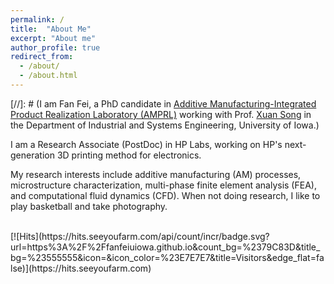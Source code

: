 ```yaml
---
permalink: /
title:  "About Me"
excerpt: "About me"
author_profile: true
redirect_from: 
  - /about/
  - /about.html
---
```


[//]: # (I am Fan Fei, a PhD candidate in [Additive Manufacturing-Integrated Product Realization Laboratory (AMPRL)](http://user.engineering.uiowa.edu/~xuasong/index.html) working with Prof. [Xuan Song](https://engineering.uiowa.edu/people/xuan-song) in the Department of Industrial and Systems Engineering, University of Iowa.)

I am a Research Associate (PostDoc) in HP Labs, working on HP's next-generation 3D printing method for electronics. <br/>

My research interests include additive manufacturing (AM) processes, microstructure characterization, multi-phase finite element analysis (FEA), and computational fluid dynamics (CFD). When not doing research, I like to play basketball and take photography.

<br/>
[![Hits](https://hits.seeyoufarm.com/api/count/incr/badge.svg?url=https%3A%2F%2Ffanfeiuiowa.github.io&count_bg=%2379C83D&title_bg=%23555555&icon=&icon_color=%23E7E7E7&title=Visitors&edge_flat=false)](https://hits.seeyoufarm.com)